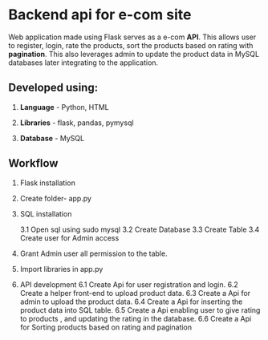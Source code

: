 # Backend api for e-com site 

Web application made using Flask serves as a e-com **API**.  This allows user to register, login, rate the products, sort the products based on rating with **pagination**. This also leverages admin to update the product data in MySQL databases later integrating to the application.  

**Developed using:**
------------
1. **Language** - Python, HTML

2. **Libraries** - flask, pandas, pymysql

3. **Database** - MySQL

**Workflow**
------------
1. Flask installation
2. Create folder- app.py
3. SQL installation
   
   3.1 Open sql using sudo mysql
   3.2 Create Database
   3.3 Create Table
   3.4 Create user for Admin access
5. Grant Admin user all permission to the table.
6. Import libraries in app.py
7. API development
   6.1 Create Api for user registration and login.
   6.2 Create a helper front-end to upload product data.
   6.3 Create a Api for admin to upload the product data.
   6.4 Create a Api for inserting the product data into SQL table. 
   6.5 Create a Api enabling user to give rating to products , and updating the rating in the database.
   6.6 Create a Api for Sorting products based on rating and pagination
